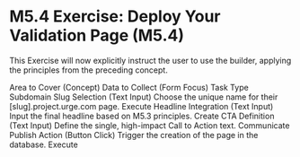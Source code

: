 # M5.4 Exercise: Deploy Your Validation Page (M5.4)
This Exercise will now explicitly instruct the user to use the builder, applying the principles from the preceding concept.

Area to Cover (Concept)	Data to Collect (Form Focus)	Task Type
Subdomain Slug Selection	(Text Input) Choose the unique name for their [slug].project.urge.com page.	Execute
Headline Integration	(Text Input) Input the final headline based on M5.3 principles.	Create
CTA Definition	(Text Input) Define the single, high-impact Call to Action text.	Communicate
Publish Action	(Button Click) Trigger the creation of the page in the database.	Execute